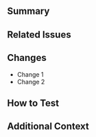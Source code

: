 ## Summary
<!-- Briefly describe what this PR does and why it is needed. -->

## Related Issues
<!-- Link any related issues (e.g., Fixes #123). -->

## Changes
<!-- List the main changes in this PR. -->
- Change 1
- Change 2

## How to Test
<!-- Explain how to test the changes, if necessary. -->

## Additional Context
<!-- Add any other relevant information. -->
